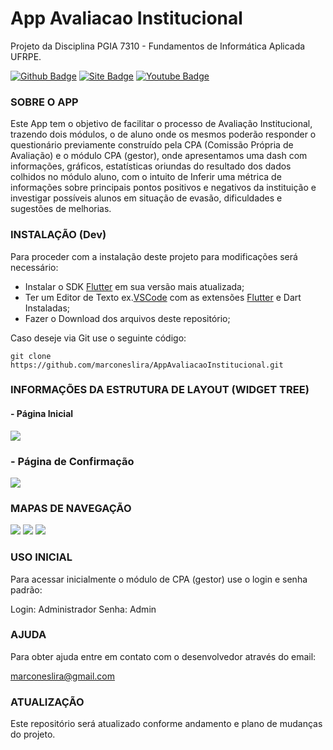 # App Avaliacao Institucional
Projeto da Disciplina PGIA 7310 - Fundamentos de Informática Aplicada UFRPE.

[![Github Badge](https://img.shields.io/badge/-Github-000?style=flat-square&logo=Github&logoColor=white&link=https://github.com/marconeslira)](https://github.com/marconeslira)
[![Site Badge](https://img.shields.io/badge/-DLiraTI-ff0000?style=flat-square&labelColor=ff0000&logo=site&logoColor=white&link=http://dlirati.com.br)](http://dlirati.com.br)
[![Youtube Badge](https://img.shields.io/badge/-YouTube-ff0000?style=flat-square&labelColor=ff0000&logo=youtube&logoColor=white&link=https://www.youtube.com/marconeslira)](https://www.youtube.com/marconeslira)

### SOBRE O APP
   Este App tem o objetivo de facilitar o processo de Avaliação Institucional, trazendo dois módulos, o de aluno onde os mesmos poderão responder o questionário previamente construído pela CPA (Comissão Própria de Avaliação) e o módulo CPA (gestor), onde apresentamos uma dash com informações, gráficos, estatísticas oriundas do resultado dos dados colhidos no módulo aluno, com o intuito de Inferir uma métrica de informações sobre principais pontos positivos e negativos da instituição e investigar possíveis alunos em situação de evasão, dificuldades e sugestões de melhorias. 

### INSTALAÇÃO (Dev)
  Para proceder com a instalação deste projeto para modificações será necessário:

  * Instalar o SDK [Flutter](https:\\flutter.dev) em sua versão mais atualizada;
  * Ter um Editor de Texto ex.[VSCode](https://code.visualstudio.com/) com as extensões [Flutter](https:\\flutter.dev) e Dart Instaladas;
  * Fazer o Download dos arquivos deste repositório;

  Caso deseje via Git use o seguinte código:

  ```git clone https://github.com/marconeslira/AppAvaliacaoInstitucional.git```

### INFORMAÇÕES DA ESTRUTURA DE LAYOUT (WIDGET TREE)

#### - Página Inicial
![](assets/imagens/diagramaloginpage.png)

### - Página de Confirmação
![](assets/imagens/diagramaConfirmPage.png)

### MAPAS DE NAVEGAÇÃO
![](assets/imagens/mapa1.PNG)
![](assets/imagens/mapa2.PNG)
![](assets/imagens/mapa3.PNG)


### USO INICIAL

  Para acessar inicialmente o módulo de CPA (gestor) use o login e senha padrão:

  Login: Administrador
  Senha: Admin

### AJUDA

  Para obter ajuda entre em contato com o desenvolvedor através do email: 

  marconeslira@gmail.com

### ATUALIZAÇÃO

  Este repositório será atualizado conforme andamento e plano de mudanças do projeto.